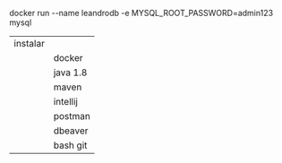 <table>
  <tr>
    <td>instalar</td><td></td>
  </tr>
  <tr>
    <td></td><td>docker</td>
  </tr>
  <tr>
    <td></td><td>java 1.8</td>
  </tr>
  <tr>
    <td></td><td>maven</td>
  </tr>
  <tr>
    <td></td><td>intellij</td>
  </tr>
  <tr>
    <td></td><td>postman</td>
  </tr>
  <tr>
    <td></td><td>dbeaver</td>
  </tr>
  <tr>
    <td></td><td>bash git</td>
  </tr>

docker run --name leandrodb -e MYSQL_ROOT_PASSWORD=admin123 mysql
